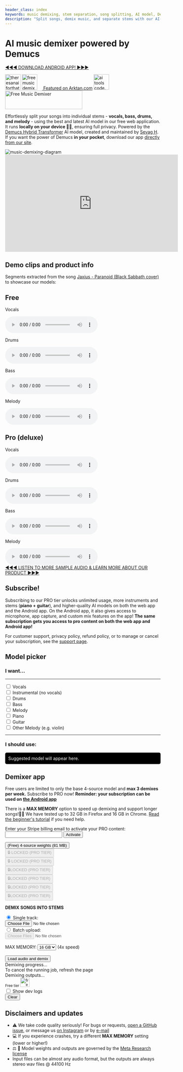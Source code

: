 ```yaml
---
header_class: index
keywords: music demixing, stem separation, song splitting, AI model, Demucs, Transformer, free music demixer, private, unlimited use, browser, Android
description: "Split songs, demix music, and separate stems with our AI-based tool: private and unlimited use directly in your browser or on your Android phone"
---
```

<script src="WavFileEncoder.js" type="module"></script>
<script src="main.js" type="module"></script>
<script src="login.js" type="module"></script>
<script src="https://cdn.jsdelivr.net/npm/fflate@0.8.0/umd/index.js"></script>

# AI music demixer powered by Demucs

<div class="cta-container-android">
  <a href="/android" class="cta-link-android">
    <span class="cta-arrows-android left">&#9664;&#9664;&#9664;</span>
    DOWNLOAD ANDROID APP!
    <span class="cta-arrows-android right">&#9654;&#9654;&#9654;</span>
  </a>
</div>

<a href="https://theresanaiforthat.com/ai/free-music-demixer/?ref=featured&v=691965" target="_blank"><img height="50" src="https://media.theresanaiforthat.com/featured3.png" alt="theresanaiforthat-promo"></a> <a href="https://www.instagram.com/musicdemixer/" target="_blank"><img src="/assets/images/ig_banner.webp" height="50" alt="freemusicdemixer-instagram"/></a> <a href="https://arktan.com" target="_blank" class="styled-link"> <img src="/assets/images/arktan_logo.webp" height="12px"/> Featured on Arktan.com</a> <a title="ai tools code.market" href="https://code.market?code.market=verified"><img alt="ai tools code.market" title="ai tools code.market" src="https://code.market/assets/manage-product/featured-logo-dark.svg" target="_blank" height="50"/></a> <a href="https://toolnest.ai/project/free-music-demixer/" target="_blank" style="cursor: pointer" id="tr_dark"><img loading="lazy" src="https://toolnest.ai/wp-content/uploads/2024/05/badge_toolnest_dark.svg" style="width: 250px;height: 60px" width="250" height="60" alt="Free Music Demixer" data-eio="p"></a>

Effortlessly split your songs into individual stems - **vocals, bass, drums, and melody** - using the best and latest AI model in our free web application. It runs **locally on your device 🫵🏽**, ensuring full privacy. Powered by the [Demucs Hybrid Transformer](https://github.com/facebookresearch/demucs) AI model, created and maintained by [Sevag H](https://github.com/sevagh). If you want the power of Demucs **in your pocket**, download our app [directly from our site](/android).
<div class="image-container">
<img class="responsive-img" src="/assets/images/music-demix.webp" alt="music-demixing-diagram"/>
</div>

<div class="video-container">
<iframe width="560" height="315" src="https://www.youtube.com/embed/O1vbXB8K_DI?si=kux30l8qWeF8QFi4" title="YouTube video player" frameborder="0" allow="accelerometer; autoplay; clipboard-write; encrypted-media; gyroscope; picture-in-picture; web-share" referrerpolicy="strict-origin-when-cross-origin" allowfullscreen></iframe>
</div>

## Demo clips and product info

Segments extracted from the song [Jaxius - Paranoid (Black Sabbath cover)](https://www.jaxiusmusic.com/file-share/4a94f6cf-a844-4d72-b849-328829fe158f) to showcase our models:
<div class="card-container" id="demo-app">
  <div class="card">
    <div class="card-content">
      <h2 class="card-title">Free</h2>
      <p>Vocals</p>
      <audio controls>
        <source src="/assets/clips/paranoid_jaxius_vocals_free.mp3" type="audio/mp3">
      </audio>
      <p>Drums</p>
      <audio controls>
        <source src="/assets/clips/paranoid_jaxius_drums_free.mp3" type="audio/mp3">
      </audio>
      <p>Bass</p>
      <audio controls>
        <source src="/assets/clips/paranoid_jaxius_bass_free.mp3" type="audio/mp3">
      </audio>
      <p>Melody</p>
      <audio controls>
        <source src="/assets/clips/paranoid_jaxius_melody_free.mp3" type="audio/mp3">
      </audio>
    </div>
  </div>

  <div class="card">
    <div class="card-content">
      <h2 class="card-title">Pro (deluxe)</h2>
      <p>Vocals</p>
      <audio controls>
        <source src="/assets/clips/paranoid_jaxius_vocals_pro.mp3" type="audio/mp3">
      </audio>
      <p>Drums</p>
      <audio controls>
        <source src="/assets/clips/paranoid_jaxius_drums_pro.mp3" type="audio/mp3">
      </audio>
      <p>Bass</p>
      <audio controls>
        <source src="/assets/clips/paranoid_jaxius_bass_pro.mp3" type="audio/mp3">
      </audio>
      <p>Melody</p>
      <audio controls>
        <source src="/assets/clips/paranoid_jaxius_melody_pro.mp3" type="audio/mp3">
      </audio>
    </div>
  </div>
</div>

<div class="cta-container">
  <a href="/about/#pro-subscription" class="cta-link">
    <span class="cta-arrows left">&#9664;&#9664;&#9664;</span>
    LISTEN TO MORE SAMPLE AUDIO & LEARN MORE ABOUT OUR PRODUCT
    <span class="cta-arrows right">&#9654;&#9654;&#9654;</span>
  </a>
</div>

## Subscribe!

Subscribing to our PRO tier unlocks unlimited usage, more instruments and stems (**piano + guitar**), and higher-quality AI models on both the web app and the Android app. On the Android app, it also gives access to microphone, app capture, and custom mix features on the app! **The same subscription gets you access to pro content on both the web app and Android app!**

<script async src="https://js.stripe.com/v3/pricing-table.js"></script>
<stripe-pricing-table id="pricing-table" pricing-table-id="prctbl_1OcXFtAmT5bJ3vuw0JDQk6A5"
publishable-key="pk_live_51ObLZ9AmT5bJ3vuwDIgzrNEljt7oK42MqgmnEKZbANz0PDtlzkD3Oc6R2JopYNJnpsteV8or0hY2s1l2bmrM1hED00nMDhvPqg">
</stripe-pricing-table>

For customer support, privacy policy, refund policy, or to manage or cancel your subscription, see the [support page](/support).

## Model picker

<div class="card-container">
<div class="card">
<div class="card-content">
<h3 class="card-title">I want...</h3>
<hr>
<form id="modelPickerForm">
    <div>
        <input type="checkbox" id="vocals" name="feature" value="vocals">
        <label for="vocals">Vocals</label>
    </div>
    <div>
        <input type="checkbox" id="instrumental" name="feature" value="instrumental (no vocals)">
        <label for="instrumental">Instrumental (no vocals)</label>
    </div>
    <div>
        <input type="checkbox" id="drums" name="feature" value="drums">
        <label for="drums">Drums</label>
    </div>
    <div>
        <input type="checkbox" id="bass" name="feature" value="bass">
        <label for="bass">Bass</label>
    </div>
    <div>
        <input type="checkbox" id="melody" name="feature" value="melody">
        <label for="melody">Melody</label>
    </div>
    <div>
        <input type="checkbox" id="piano" name="feature" value="piano">
        <label for="piano">Piano</label>
    </div>
    <div>
        <input type="checkbox" id="guitar" name="feature" value="guitar">
        <label for="guitar">Guitar</label>
    </div>
    <div>
        <input type="checkbox" id="other_melody" name="feature" value="other melody (e.g. violin)">
        <label for="other_melody">Other Melody (e.g. violin)</label>
    </div>
</form>
<hr>
<h3 class="card-title" style="margin-top: 20px;">I should use:</h3>
<div id="suggestionOutput" class="card-info" style="background-color: black; color: white; padding: 10px; margin-top: 10px; border-radius: 5px;">Suggested model will appear here.</div>
</div>
</div>
</div>

## Demixer app

Free users are limited to only the base 4-source model and **max 3 demixes per week.** Subscribe to PRO now! **Reminder: your subscription can be used on [the Android app](/android)**

There is a **MAX MEMORY** option to speed up demixing and support longer songs!🚀🔥 We have tested up to 32 GB in Firefox and 16 GB in Chrome. [Read the beginner's tutorial](./getting-started/2023/09/23/Beginners-guide-to-free-stems.html) if you need help.

<form id="activation-form">
  <label for="billing-email">Enter your Stripe billing email to activate your PRO content:</label>
  <input type="email" id="billing-email" name="billing-email" required>
  <button type="submit">Activate</button>
</form>
<div id="response-message"></div>

<div class="mdx-container" id="mdx-unified">
    <div class="overlay" id="overlay-unified">
        <div class="loader"></div>
        <button class="tier-button tier-0" id="load-weights-free-1">(Free) 4-source weights (81 MB)</button>
        <br>
        <button disabled class="tier-button tier-2" id="load-weights-free-2">🔒 LOCKED (PRO TIER)</button>
        <br>
        <button disabled class="tier-button tier-2" id="load-weights-free-3">🔒 LOCKED (PRO TIER)</button>
        <br>
        <button disabled class="tier-button tier-2" id="load-weights-karaoke">🔒LOCKED (PRO TIER)</button>
        <br>
        <button disabled class="tier-button tier-2" id="load-weights-pro-ft">🔒LOCKED (PRO TIER)</button>
        <br>
        <button disabled class="tier-button tier-2" id="load-weights-pro-cust">🔒LOCKED (PRO TIER)</button>
        <br>
        <button disabled class="tier-button tier-2" id="load-weights-pro-deluxe">🔒LOCKED (PRO TIER)</button>
    </div>
    <div class="centered-text">
        <p><b>DEMIX SONGS INTO STEMS</b></p>
    </div>
    <div class="upload-section">
        <div class="radio-container">
            <input type="radio" id="single-mode" name="upload-mode" value="single" checked>
            <label for="single-mode" id="label-single">Single track:</label>
        </div>
        <input type="file" id="audio-upload" aria-label="File:">
        <br>
        <div class="radio-container">
            <input type="radio" id="batch-mode" name="upload-mode" value="batch">
            <label for="batch-mode" id="label-batch">Batch upload:</label>
        </div>
        <input type="file" id="batch-upload" webkitdirectory directory multiple aria-label="Folder:" disabled>
    </div>
    <br>
    <div class="memory-selection">
        <label for="memory-select">MAX MEMORY:</label>
        <select id="memory-select">
            <option value="4">4 GB</option>
            <option value="8">8 GB</option>
            <option value="16" selected>16 GB</option>
            <option value="32">32 GB</option>
        </select>
        <span id="worker-count"> (4x speed)</span>
    </div>
    <br>
    <button id="load-and-demix" class="button">Load audio and demix</button>
    <br>
    <div class="progress-container">
        <div class="progress-text" id="inference-progress-text">Demixing progress...</div>
        <div class="progress-bar">
            <div class="progress-bar-inner" id="inference-progress-bar" style="width: 0%"></div>
        </div>
    </div>
To cancel the running job, refresh the page
<br>
    <div class="output-container">
        <div class="output-text" id="output-progress-text">Demixing outputs...</div>
        <div class="output-link-container" id="output-links">
        </div>
    </div>
<div class="bottom-right" id="logo-display">
<small>Free tier
 <img src="/assets/images/logo_free.webp" alt="freemusicdemixer-free-logo" height="30px" style="background-color:white;"/></small>
    </div>
</div>

<div id="checkbox">
    <label><input type="checkbox" id="toggleDevLogs"> Show dev logs</label>
    <div id="devLogs" class="hidden">
        <button id="log-clear">Clear</button>
        <div id="terminalContainer">
            <div id="jsTerminal" class="terminal"></div>
            <div id="wasmTerminal" class="terminal"></div>
        </div>
    </div>
</div>
<p/>

## Disclaimers and updates

* ⚠️ We take code quality seriously! For bugs or requests, [open a GitHub issue](https://github.com/sevagh/free-music-demixer/issues), or message us [on Instagram](https://www.instagram.com/musicdemixer) or by [e-mail](mailto:contact@freemusicdemixer.com)
* 💻 If you experience crashes, try a different **MAX MEMORY** setting (lower or higher!)
* ⚖️ 📄 Model weights and outputs are governed by the <a href="https://github.com/facebookresearch/demucs/issues/327#issuecomment-1134828611">Meta Research license</a>
* Input files can be almost any audio format, but the outputs are always stereo wav files @ 44100 Hz

